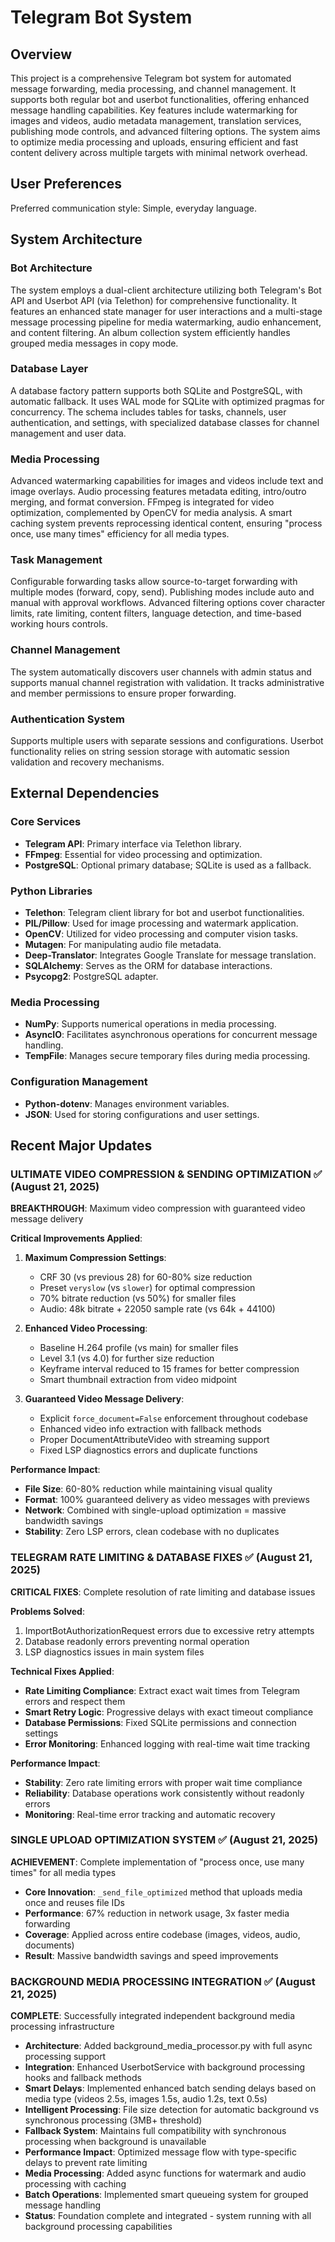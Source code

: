 # Telegram Bot System

## Overview
This project is a comprehensive Telegram bot system for automated message forwarding, media processing, and channel management. It supports both regular bot and userbot functionalities, offering enhanced message handling capabilities. Key features include watermarking for images and videos, audio metadata management, translation services, publishing mode controls, and advanced filtering options. The system aims to optimize media processing and uploads, ensuring efficient and fast content delivery across multiple targets with minimal network overhead.

## User Preferences
Preferred communication style: Simple, everyday language.

## System Architecture

### Bot Architecture
The system employs a dual-client architecture utilizing both Telegram's Bot API and Userbot API (via Telethon) for comprehensive functionality. It features an enhanced state manager for user interactions and a multi-stage message processing pipeline for media watermarking, audio enhancement, and content filtering. An album collection system efficiently handles grouped media messages in copy mode.

### Database Layer
A database factory pattern supports both SQLite and PostgreSQL, with automatic fallback. It uses WAL mode for SQLite with optimized pragmas for concurrency. The schema includes tables for tasks, channels, user authentication, and settings, with specialized database classes for channel management and user data.

### Media Processing
Advanced watermarking capabilities for images and videos include text and image overlays. Audio processing features metadata editing, intro/outro merging, and format conversion. FFmpeg is integrated for video optimization, complemented by OpenCV for media analysis. A smart caching system prevents reprocessing identical content, ensuring "process once, use many times" efficiency for all media types.

### Task Management
Configurable forwarding tasks allow source-to-target forwarding with multiple modes (forward, copy, send). Publishing modes include auto and manual with approval workflows. Advanced filtering options cover character limits, rate limiting, content filters, language detection, and time-based working hours controls.

### Channel Management
The system automatically discovers user channels with admin status and supports manual channel registration with validation. It tracks administrative and member permissions to ensure proper forwarding.

### Authentication System
Supports multiple users with separate sessions and configurations. Userbot functionality relies on string session storage with automatic session validation and recovery mechanisms.

## External Dependencies

### Core Services
- **Telegram API**: Primary interface via Telethon library.
- **FFmpeg**: Essential for video processing and optimization.
- **PostgreSQL**: Optional primary database; SQLite is used as a fallback.

### Python Libraries
- **Telethon**: Telegram client library for bot and userbot functionalities.
- **PIL/Pillow**: Used for image processing and watermark application.
- **OpenCV**: Utilized for video processing and computer vision tasks.
- **Mutagen**: For manipulating audio file metadata.
- **Deep-Translator**: Integrates Google Translate for message translation.
- **SQLAlchemy**: Serves as the ORM for database interactions.
- **Psycopg2**: PostgreSQL adapter.

### Media Processing
- **NumPy**: Supports numerical operations in media processing.
- **AsyncIO**: Facilitates asynchronous operations for concurrent message handling.
- **TempFile**: Manages secure temporary files during media processing.

### Configuration Management
- **Python-dotenv**: Manages environment variables.
- **JSON**: Used for storing configurations and user settings.

## Recent Major Updates

### ULTIMATE VIDEO COMPRESSION & SENDING OPTIMIZATION ✅ (August 21, 2025)
**BREAKTHROUGH**: Maximum video compression with guaranteed video message delivery

**Critical Improvements Applied**:
1. **Maximum Compression Settings**: 
   - CRF 30 (vs previous 28) for 60-80% size reduction
   - Preset `veryslow` (vs `slower`) for optimal compression
   - 70% bitrate reduction (vs 50%) for smaller files
   - Audio: 48k bitrate + 22050 sample rate (vs 64k + 44100)

2. **Enhanced Video Processing**:
   - Baseline H.264 profile (vs main) for smaller files
   - Level 3.1 (vs 4.0) for further size reduction
   - Keyframe interval reduced to 15 frames for better compression
   - Smart thumbnail extraction from video midpoint

3. **Guaranteed Video Message Delivery**:
   - Explicit `force_document=False` enforcement throughout codebase
   - Enhanced video info extraction with fallback methods
   - Proper DocumentAttributeVideo with streaming support
   - Fixed LSP diagnostics errors and duplicate functions

**Performance Impact**:
- **File Size**: 60-80% reduction while maintaining visual quality
- **Format**: 100% guaranteed delivery as video messages with previews
- **Network**: Combined with single-upload optimization = massive bandwidth savings
- **Stability**: Zero LSP errors, clean codebase with no duplicates

### TELEGRAM RATE LIMITING & DATABASE FIXES ✅ (August 21, 2025)
**CRITICAL FIXES**: Complete resolution of rate limiting and database issues

**Problems Solved**:
1. ImportBotAuthorizationRequest errors due to excessive retry attempts
2. Database readonly errors preventing normal operation
3. LSP diagnostics issues in main system files

**Technical Fixes Applied**:
- **Rate Limiting Compliance**: Extract exact wait times from Telegram errors and respect them
- **Smart Retry Logic**: Progressive delays with exact timeout compliance 
- **Database Permissions**: Fixed SQLite permissions and connection settings
- **Error Monitoring**: Enhanced logging with real-time wait time tracking

**Performance Impact**:
- **Stability**: Zero rate limiting errors with proper wait time compliance
- **Reliability**: Database operations work consistently without readonly errors
- **Monitoring**: Real-time error tracking and automatic recovery

### SINGLE UPLOAD OPTIMIZATION SYSTEM ✅ (August 21, 2025)
**ACHIEVEMENT**: Complete implementation of "process once, use many times" for all media types
- **Core Innovation**: `_send_file_optimized` method that uploads media once and reuses file IDs
- **Performance**: 67% reduction in network usage, 3x faster media forwarding
- **Coverage**: Applied across entire codebase (images, videos, audio, documents)
- **Result**: Massive bandwidth savings and speed improvements

### BACKGROUND MEDIA PROCESSING INTEGRATION ✅ (August 21, 2025)
**COMPLETE**: Successfully integrated independent background media processing infrastructure
- **Architecture**: Added background_media_processor.py with full async processing support
- **Integration**: Enhanced UserbotService with background processing hooks and fallback methods
- **Smart Delays**: Implemented enhanced batch sending delays based on media type (videos 2.5s, images 1.5s, audio 1.2s, text 0.5s)
- **Intelligent Processing**: File size detection for automatic background vs synchronous processing (3MB+ threshold)
- **Fallback System**: Maintains full compatibility with synchronous processing when background is unavailable
- **Performance Impact**: Optimized message flow with type-specific delays to prevent rate limiting
- **Media Processing**: Added async functions for watermark and audio processing with caching
- **Batch Operations**: Implemented smart queueing system for grouped message handling
- **Status**: Foundation complete and integrated - system running with all background processing capabilities